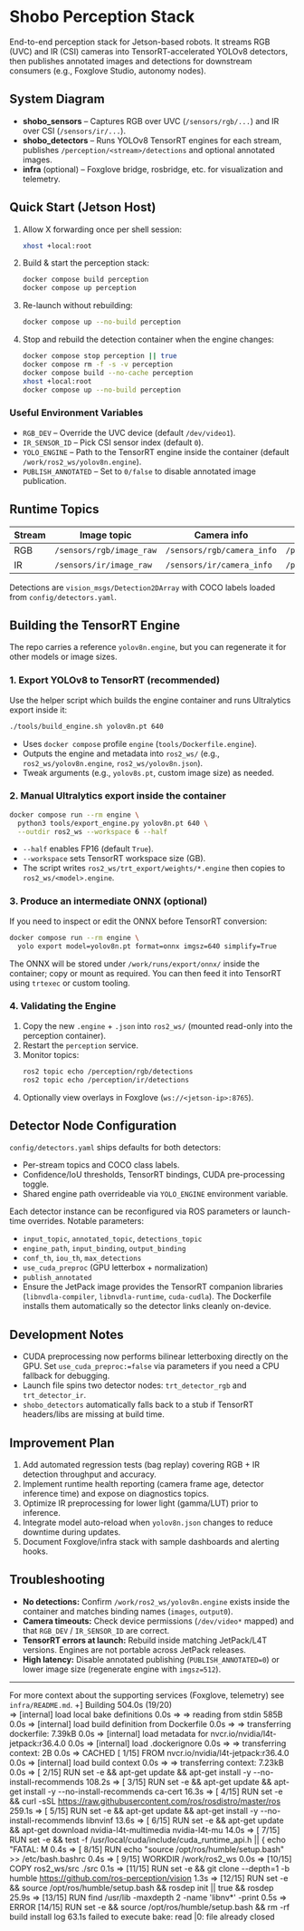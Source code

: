 # Shobo Perception Stack

End-to-end perception stack for Jetson-based robots. It streams RGB (UVC) and IR (CSI) cameras into TensorRT-accelerated YOLOv8 detectors, then publishes annotated images and detections for downstream consumers (e.g., Foxglove Studio, autonomy nodes).

## System Diagram
- **shobo_sensors** – Captures RGB over UVC (`/sensors/rgb/...`) and IR over CSI (`/sensors/ir/...`).
- **shobo_detectors** – Runs YOLOv8 TensorRT engines for each stream, publishes `/perception/<stream>/detections` and optional annotated images.
- **infra** (optional) – Foxglove bridge, rosbridge, etc. for visualization and telemetry.

## Quick Start (Jetson Host)
1. Allow X forwarding once per shell session:
   ```bash
   xhost +local:root
   ```
2. Build & start the perception stack:
   ```bash
   docker compose build perception
   docker compose up perception
   ```
3. Re-launch without rebuilding:
   ```bash
   docker compose up --no-build perception
   ```
4. Stop and rebuild the detection container when the engine changes:
   ```bash
   docker compose stop perception || true
   docker compose rm -f -s -v perception
   docker compose build --no-cache perception
   xhost +local:root
   docker compose up --no-build perception
   ```

### Useful Environment Variables
- `RGB_DEV` – Override the UVC device (default `/dev/video1`).
- `IR_SENSOR_ID` – Pick CSI sensor index (default `0`).
- `YOLO_ENGINE` – Path to the TensorRT engine inside the container (default `/work/ros2_ws/yolov8n.engine`).
- `PUBLISH_ANNOTATED` – Set to `0/false` to disable annotated image publication.

## Runtime Topics
| Stream | Image topic | Camera info | Annotated | Detections |
|--------|-------------|-------------|-----------|------------|
| RGB    | `/sensors/rgb/image_raw` | `/sensors/rgb/camera_info` | `/perception/rgb/annotated` | `/perception/rgb/detections` |
| IR     | `/sensors/ir/image_raw`  | `/sensors/ir/camera_info`  | `/perception/ir/annotated`  | `/perception/ir/detections`  |

Detections are `vision_msgs/Detection2DArray` with COCO labels loaded from `config/detectors.yaml`.

## Building the TensorRT Engine
The repo carries a reference `yolov8n.engine`, but you can regenerate it for other models or image sizes.

### 1. Export YOLOv8 to TensorRT (recommended)
Use the helper script which builds the engine container and runs Ultralytics export inside it:
```bash
./tools/build_engine.sh yolov8n.pt 640
```
- Uses `docker compose` profile `engine` (`tools/Dockerfile.engine`).
- Outputs the engine and metadata into `ros2_ws/` (e.g., `ros2_ws/yolov8n.engine`, `ros2_ws/yolov8n.json`).
- Tweak arguments (e.g., `yolov8s.pt`, custom image size) as needed.

### 2. Manual Ultralytics export inside the container
```bash
docker compose run --rm engine \
  python3 tools/export_engine.py yolov8n.pt 640 \
  --outdir ros2_ws --workspace 6 --half
```
- `--half` enables FP16 (default `True`).
- `--workspace` sets TensorRT workspace size (GB).
- The script writes `ros2_ws/trt_export/weights/*.engine` then copies to `ros2_ws/<model>.engine`.

### 3. Produce an intermediate ONNX (optional)
If you need to inspect or edit the ONNX before TensorRT conversion:
```bash
docker compose run --rm engine \
  yolo export model=yolov8n.pt format=onnx imgsz=640 simplify=True
```
The ONNX will be stored under `/work/runs/export/onnx/` inside the container; copy or mount as required. You can then feed it into TensorRT using `trtexec` or custom tooling.

### 4. Validating the Engine
1. Copy the new `.engine` + `.json` into `ros2_ws/` (mounted read-only into the perception container).
2. Restart the `perception` service.
3. Monitor topics:
   ```bash
   ros2 topic echo /perception/rgb/detections
   ros2 topic echo /perception/ir/detections
   ```
4. Optionally view overlays in Foxglove (`ws://<jetson-ip>:8765`).

## Detector Node Configuration
`config/detectors.yaml` ships defaults for both detectors:
- Per-stream topics and COCO class labels.
- Confidence/IoU thresholds, TensorRT bindings, CUDA pre-processing toggle.
- Shared engine path overrideable via `YOLO_ENGINE` environment variable.

Each detector instance can be reconfigured via ROS parameters or launch-time overrides. Notable parameters:
- `input_topic`, `annotated_topic`, `detections_topic`
- `engine_path`, `input_binding`, `output_binding`
- `conf_th`, `iou_th`, `max_detections`
- `use_cuda_preproc` (GPU letterbox + normalization)
- `publish_annotated`
- Ensure the JetPack image provides the TensorRT companion libraries (`libnvdla-compiler`, `libnvdla-runtime`, `cuda-cudla`). The Dockerfile installs them automatically so the detector links cleanly on-device.

## Development Notes
- CUDA preprocessing now performs bilinear letterboxing directly on the GPU. Set `use_cuda_preproc:=false` via parameters if you need a CPU fallback for debugging.
- Launch file spins two detector nodes: `trt_detector_rgb` and `trt_detector_ir`.
- `shobo_detectors` automatically falls back to a stub if TensorRT headers/libs are missing at build time.

## Improvement Plan
1. Add automated regression tests (bag replay) covering RGB + IR detection throughput and accuracy.
2. Implement runtime health reporting (camera frame age, detector inference time) and expose on diagnostics topics.
3. Optimize IR preprocessing for lower light (gamma/LUT) prior to inference.
4. Integrate model auto-reload when `yolov8n.json` changes to reduce downtime during updates.
5. Document Foxglove/infra stack with sample dashboards and alerting hooks.

## Troubleshooting
- **No detections:** Confirm `/work/ros2_ws/yolov8n.engine` exists inside the container and matches binding names (`images`, `output0`).
- **Camera timeouts:** Check device permissions (`/dev/video*` mapped) and that `RGB_DEV` / `IR_SENSOR_ID` are correct.
- **TensorRT errors at launch:** Rebuild inside matching JetPack/L4T versions. Engines are not portable across JetPack releases.
- **High latency:** Disable annotated publishing (`PUBLISH_ANNOTATED=0`) or lower image size (regenerate engine with `imgsz=512`).

---
For more context about the supporting services (Foxglove, telemetry) see `infra/README.md`.
+] Building 504.0s (19/20)                                                                             
 => [internal] load local bake definitions                                                         0.0s
 => => reading from stdin 585B                                                                     0.0s
 => [internal] load build definition from Dockerfile                                               0.0s
 => => transferring dockerfile: 7.39kB                                                             0.0s
 => [internal] load metadata for nvcr.io/nvidia/l4t-jetpack:r36.4.0                                0.0s
 => [internal] load .dockerignore                                                                  0.0s
 => => transferring context: 2B                                                                    0.0s
 => CACHED [ 1/15] FROM nvcr.io/nvidia/l4t-jetpack:r36.4.0                                         0.0s
 => [internal] load build context                                                                  0.0s
 => => transferring context: 7.23kB                                                                0.0s
 => [ 2/15] RUN set -e  && apt-get update  && apt-get install -y --no-install-recommends         108.2s
 => [ 3/15] RUN set -e  && apt-get update  && apt-get install -y --no-install-recommends ca-cert  16.3s
 => [ 4/15] RUN set -e  && curl -sSL https://raw.githubusercontent.com/ros/rosdistro/master/ros  259.1s
 => [ 5/15] RUN set -e  && apt-get update && apt-get install -y --no-install-recommends libnvinf  13.6s 
 => [ 6/15] RUN set -e && apt-get update && apt-get download nvidia-l4t-multimedia nvidia-l4t-mu  14.0s 
 => [ 7/15] RUN set -e  && test -f /usr/local/cuda/include/cuda_runtime_api.h || { echo "FATAL: M  0.4s 
 => [ 8/15] RUN echo "source /opt/ros/humble/setup.bash" >> /etc/bash.bashrc                       0.4s 
 => [ 9/15] WORKDIR /work/ros2_ws                                                                  0.0s 
 => [10/15] COPY ros2_ws/src ./src                                                                 0.1s 
 => [11/15] RUN set -e  && git clone --depth=1 -b humble https://github.com/ros-perception/vision  1.3s 
 => [12/15] RUN set -e  && source /opt/ros/humble/setup.bash  && rosdep init || true  && rosdep   25.9s 
 => [13/15] RUN find /usr/lib -maxdepth 2 -name 'libnv*' -print                                    0.5s 
 => ERROR [14/15] RUN set -e  && source /opt/ros/humble/setup.bash  && rm -rf build install log   63.1s 
failed to execute bake: read |0: file already closed                                                    